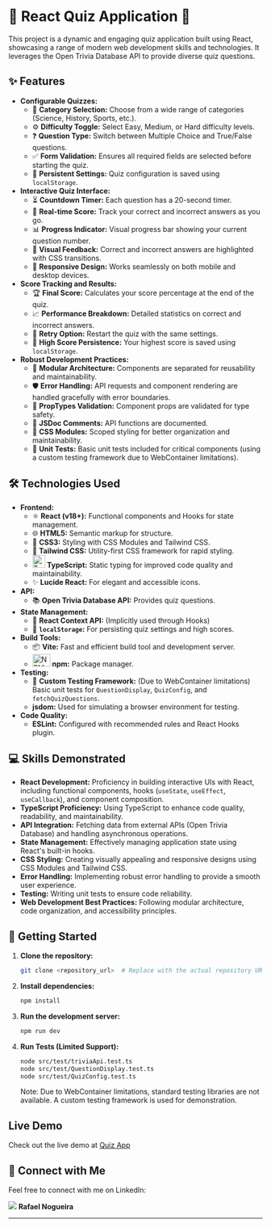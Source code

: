 # 🚀 React Quiz Application 🧠

This project is a dynamic and engaging quiz application built using React, showcasing a range of modern web development skills and technologies. It leverages the Open Trivia Database API to provide diverse quiz questions.

## ✨ Features

* **Configurable Quizzes:**
  * 📝 **Category Selection:** Choose from a wide range of categories (Science, History, Sports, etc.).
  * ⚙️ **Difficulty Toggle:** Select Easy, Medium, or Hard difficulty levels.
  * ❓ **Question Type:** Switch between Multiple Choice and True/False questions.
  * ✅ **Form Validation:** Ensures all required fields are selected before starting the quiz.
  * 💾 **Persistent Settings:** Quiz configuration is saved using `localStorage`.
* **Interactive Quiz Interface:**
  * ⏳ **Countdown Timer:** Each question has a 20-second timer.
  * 💯 **Real-time Score:** Track your correct and incorrect answers as you go.
  * 📊 **Progress Indicator:** Visual progress bar showing your current question number.
  * 🎨 **Visual Feedback:** Correct and incorrect answers are highlighted with CSS transitions.
  * 📱 **Responsive Design:** Works seamlessly on both mobile and desktop devices.
* **Score Tracking and Results:**
  * 🏆 **Final Score:** Calculates your score percentage at the end of the quiz.
  * 📈 **Performance Breakdown:** Detailed statistics on correct and incorrect answers.
  * 🔄 **Retry Option:** Restart the quiz with the same settings.
  * 🥇 **High Score Persistence:** Your highest score is saved using `localStorage`.
* **Robust Development Practices:**
  * 🧩 **Modular Architecture:** Components are separated for reusability and maintainability.
  * 🛡️ **Error Handling:** API requests and component rendering are handled gracefully with error boundaries.
  * 📝 **PropTypes Validation:** Component props are validated for type safety.
  * 📖 **JSDoc Comments:** API functions are documented.
  * 🎨 **CSS Modules:** Scoped styling for better organization and maintainability.
  * 🧪 **Unit Tests:** Basic unit tests included for critical components (using a custom testing framework due to WebContainer limitations).

## 🛠️ Technologies Used

* **Frontend:**
  * ⚛️ **React (v18+):** Functional components and Hooks for state management.
  * 🌐 **HTML5:** Semantic markup for structure.
  * 🎨 **CSS3:** Styling with CSS Modules and Tailwind CSS.
  * 🌙 **Tailwind CSS:** Utility-first CSS framework for rapid styling.
  * <img src="https://profilinator.rishav.dev/skills-assets/typescript-original.svg" alt="TypeScript" width="25" height="25" /> **TypeScript:** Static typing for improved code quality and maintainability.
  * ✨ **Lucide React:** For elegant and accessible icons.
* **API:**
  * 📚 **Open Trivia Database API:** Provides quiz questions.
* **State Management:**
  * 🔄 **React Context API:** (Implicitly used through Hooks)
  * 💾 **`localStorage`:** For persisting quiz settings and high scores.
* **Build Tools:**
  * 📦 **Vite:** Fast and efficient build tool and development server.
  * <img src="https://profilinator.rishav.dev/skills-assets/npm-original-wordmark.svg" alt="NPM" width="35" height="25" /> **npm:** Package manager.
* **Testing:**
  * 🧪 **Custom Testing Framework:** (Due to WebContainer limitations) Basic unit tests for `QuestionDisplay`, `QuizConfig`, and `fetchQuizQuestions`.
  * **jsdom:** Used for simulating a browser environment for testing.
* **Code Quality:**
  * **ESLint:** Configured with recommended rules and React Hooks plugin.

## 💻 Skills Demonstrated

* **React Development:** Proficiency in building interactive UIs with React, including functional components, hooks (`useState`, `useEffect`, `useCallback`), and component composition.
* **TypeScript Proficiency:** Using TypeScript to enhance code quality, readability, and maintainability.
* **API Integration:** Fetching data from external APIs (Open Trivia Database) and handling asynchronous operations.
* **State Management:** Effectively managing application state using React's built-in hooks.
* **CSS Styling:** Creating visually appealing and responsive designs using CSS Modules and Tailwind CSS.
* **Error Handling:** Implementing robust error handling to provide a smooth user experience.
* **Testing:** Writing unit tests to ensure code reliability.
* **Web Development Best Practices:** Following modular architecture, code organization, and accessibility principles.

## 🚀 Getting Started

1. **Clone the repository:**

    ```bash
    git clone <repository_url>  # Replace with the actual repository URL
    ```

2. **Install dependencies:**

    ```bash
    npm install
    ```

3. **Run the development server:**

    ```bash
    npm run dev
    ```

4. **Run Tests (Limited Support):**

    ```bash
    node src/test/triviaApi.test.ts
    node src/test/QuestionDisplay.test.ts
    node src/test/QuizConfig.test.ts
    ```
    Note: Due to WebContainer limitations, standard testing libraries are not available. A custom testing framework is used for demonstration.

## Live Demo

Check out the live demo at [Quiz App](https://quiz-app-five-bice.vercel.app/)

## 🤝 Connect with Me

Feel free to connect with me on LinkedIn:

[<img src="https://img.shields.io/badge/linkedin-%230077B5.svg?&style=for-the-badge&logo=linkedin&logoColor=white" />](https://www.linkedin.com/in/ragn/) **Rafael Nogueira**

---
